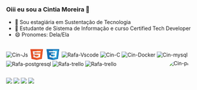 ### Oiii eu sou a Cintia Moreira 👋

- 🔭 Sou estagiária em Sustentação de Tecnologia 
- 🌱 Estudante de Sistema de Informação e curso Certified Tech Developer
- 😄 Pronomes: Dela/Ela

<div style="display: inline_block"><br>
  <img align="center" alt="Cin-Js" height="30" width="40"  src="https://cdn.jsdelivr.net/gh/devicons/devicon/icons/javascript/javascript-plain.svg">
  <img align="center" alt="Cin-HTML" height="30" width="40" src="https://raw.githubusercontent.com/devicons/devicon/master/icons/html5/html5-original.svg">
  <img align="center" alt="Cin-CSS" height="30" width="40" src="https://raw.githubusercontent.com/devicons/devicon/master/icons/css3/css3-original.svg">
  <img align="center" alt="Rafa-Vscode" height="30" width="40" src="https://cdn.jsdelivr.net/gh/devicons/devicon/icons/vscode/vscode-original.svg">  
  <img align="center" alt="Cin-C" height="30" width="40"  src="https://cdn.jsdelivr.net/gh/devicons/devicon/icons/c/c-line.svg">
  <img align="center" alt="Cin-Docker" height="30" width="40" src="https://cdn.jsdelivr.net/gh/devicons/devicon/icons/docker/docker-original.svg">
  <img align="center" alt="Cin-mysql" height="30" width="40" src="https://cdn.jsdelivr.net/gh/devicons/devicon/icons/mysql/mysql-plain.svg">                
  <img align="center" alt="Rafa-postgresql" height="30" width="40" src="https://cdn.jsdelivr.net/gh/devicons/devicon/icons/postgresql/postgresql-plain.svg">          
  <img align="center" alt="Rafa-trello" height="30" width="40" src="https://cdn.jsdelivr.net/gh/devicons/devicon/icons/trello/trello-plain.svg"> 
  <img align="center" alt="Rafa-trello" height="30" width="40" src="https://cdn.jsdelivr.net/gh/devicons/devicon/icons/canva/canva-original.svg">
          
  <img align="right" alt="Cin-pic" height="150" style="border-radius:50px;" src="https://avatar.canva.com/avatars/users/d94dcb92-da13-4169-bc79-aecae8526027/50.png">
</div>
  
  ##
 
<div> 
  <a href="https://www.instagram.com/cintia_crm/" target="_blank"><img src="https://img.shields.io/badge/-Instagram-%23E4405F?style=for-the-badge&logo=instagram&logoColor=white" target="_blank"></a>
 <a href="https://discord/invite" target="_blank"><img src="https://img.shields.io/badge/Discord-7289DA?style=for-the-badge&logo=discord&logoColor=white" target="_blank"></a> 
  <a href = "mailto:cintia1350@gmail.com"><img src="https://img.shields.io/badge/-Gmail-%23333?style=for-the-badge&logo=gmail&logoColor=white" target="_blank"></a>
  <a href="https://www.linkedin.com/in/cintia-rodrigues-moreira/" target="_blank"><img src="https://img.shields.io/badge/-LinkedIn-%230077B5?style=for-the-badge&logo=linkedin&logoColor=white" target="_blank"></a> 
  
</div>

          
          
          
